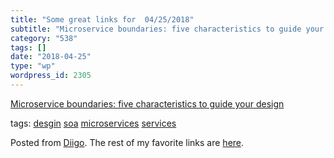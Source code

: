 ```yaml
---
title: "Some great links for  04/25/2018"
subtitle: "Microservice boundaries: five characteristics to guide your design"
category: "538"
tags: []
date: "2018-04-25"
type: "wp"
wordpress_id: 2305
---
```

[Microservice boundaries: five characteristics to guide your design](https://codeburst.io/microservice-boundaries-five-characteristics-to-guide-your-design-89312b65cc27?source=userActivityShare-d383785221d0-1524570258) 

 tags: [desgin](https://www.diigo.com/user/pitosalas/desgin) [soa](https://www.diigo.com/user/pitosalas/soa) [microservices](https://www.diigo.com/user/pitosalas/microservices) [services](https://www.diigo.com/user/pitosalas/services)

Posted from [Diigo](https://www.diigo.com). The rest of my favorite links are [here](https://www.diigo.com/user/pitosalas).